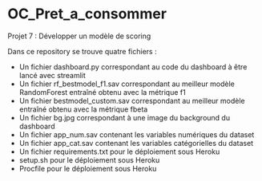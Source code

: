 # OC_Pret_a_consommer
Projet 7 : Développer un modèle de scoring

Dans ce repository se trouve quatre fichiers : 
- Un fichier dashboard.py correspondant au code du dashboard à être lancé avec streamlit
- Un fichier rf_bestmodel_f1.sav correspondant au meilleur modèle RandomForest entraîné obtenu avec la métrique f1
- Un fichier bestmodel_custom.sav correspondant au meilleur modèle entraîné obtenu avec la métrique fbeta
- Un fichier bg.jpg correspondant à une image du background du dashboard
- Un fichier app_num.sav contenant les variables numériques du dataset
- Un fichier app_cat.sav contenant les variables catégorielles du dataset
- Un fichier requirements.txt pour le déploiement sous Heroku
- setup.sh pour le déploiement sous Heroku
- Procfile pour le déploiement sous Heroku
